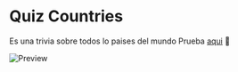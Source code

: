 # Quiz Countries
Es una trivia sobre todos lo paises del mundo
Prueba  [aqui](https://banderas.vercel.app/) 🤩

![Preview](https://encrypted-tbn2.gstatic.com/images?q=tbn:ANd9GcSeZcQuRoqBb97IybtdUsvyyK34raSzl4XKgpX7OH1GTUD1Xeis)

